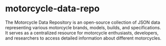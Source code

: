 # motorcycle-data-repo
The Motorcycle Data Repository is an open-source collection of JSON data representing various motorcycle brands, models, builds, and specifications. It serves as a centralized resource for motorcycle enthusiasts, developers, and researchers to access detailed information about different motorcycles.
